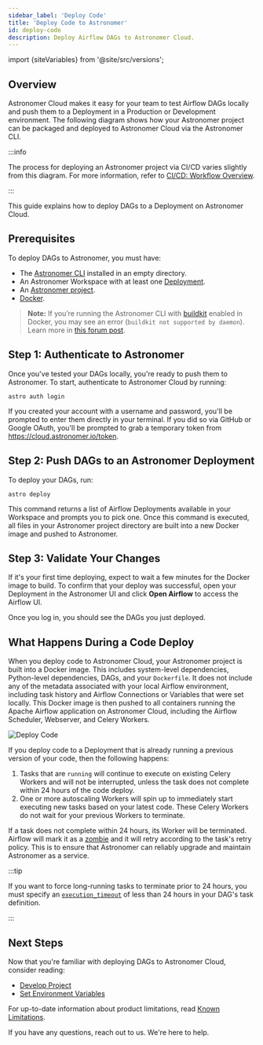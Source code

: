 ```yaml
---
sidebar_label: 'Deploy Code'
title: 'Deploy Code to Astronomer'
id: deploy-code
description: Deploy Airflow DAGs to Astronomer Cloud.
---
```


import {siteVariables} from '@site/src/versions';

## Overview

Astronomer Cloud makes it easy for your team to test Airflow DAGs locally and push them to a Deployment in a Production or Development environment. The following diagram shows how your Astronomer project can be packaged and deployed to Astronomer Cloud via the Astronomer CLI.

:::info

The process for deploying an Astronomer project via CI/CD varies slightly from this diagram. For more information, refer to [CI/CD: Workflow Overview](ci-cd.md#workflow-overview).

:::

This guide explains how to deploy DAGs to a Deployment on Astronomer Cloud.

## Prerequisites

To deploy DAGs to Astronomer, you must have:

- The [Astronomer CLI](install-cli.md) installed in an empty directory.
- An Astronomer Workspace with at least one [Deployment](configure-deployment.md).
- An [Astronomer project](create-project.md).
- [Docker](https://www.docker.com/products/docker-desktop).

> **Note:** If you’re running the Astronomer CLI with [buildkit](https://docs.docker.com/develop/develop-images/build_enhancements/) enabled in Docker, you may see an error (`buildkit not supported by daemon`). Learn more in [this forum post](https://forum.astronomer.io/t/buildkit-not-supported-by-daemon-error-command-docker-build-t-airflow-astro-bcb837-airflow-latest-failed-failed-to-execute-cmd-exit-status-1/857).

## Step 1: Authenticate to Astronomer

Once you've tested your DAGs locally, you're ready to push them to Astronomer. To start, authenticate to Astronomer Cloud by running:

```
astro auth login
```

If you created your account with a username and password, you'll be prompted to enter them directly in your terminal. If you did so via GitHub or Google OAuth, you'll be prompted to grab a temporary token from https://cloud.astronomer.io/token.

## Step 2: Push DAGs to an Astronomer Deployment

To deploy your DAGs, run:

```
astro deploy
```

This command returns a list of Airflow Deployments available in your Workspace and prompts you to pick one. Once this command is executed, all files in your Astronomer project directory are built into a new Docker image and pushed to Astronomer.

## Step 3: Validate Your Changes

If it's your first time deploying, expect to wait a few minutes for the Docker image to build. To confirm that your deploy was successful, open your Deployment in the Astronomer UI and click **Open Airflow** to access the Airflow UI.

Once you log in, you should see the DAGs you just deployed.

## What Happens During a Code Deploy

When you deploy code to Astronomer Cloud, your Astronomer project is built into a Docker image. This includes system-level dependencies, Python-level dependencies, DAGs, and your `Dockerfile`. It does not include any of the metadata associated with your local Airflow environment, including task history and Airflow Connections or Variables that were set locally. This Docker image is then pushed to all containers running the Apache Airflow application on Astronomer Cloud, including the Airflow Scheduler, Webserver, and Celery Workers.

![Deploy Code](/img/docs/deploy-architecture.png)

If you deploy code to a Deployment that is already running a previous version of your code, then the following happens:

1. Tasks that are `running` will continue to execute on existing Celery Workers and will not be interrupted, unless the task does not complete within 24 hours of the code deploy.
2. One or more autoscaling Workers will spin up to immediately start executing new tasks based on your latest code. These Celery Workers do not wait for your previous Workers to terminate.

If a task does not complete within 24 hours, its Worker will be terminated. Airflow will mark it as a [zombie]((https://airflow.apache.org/docs/apache-airflow/stable/concepts/tasks.html#zombie-undead-tasks)) and it will retry according to the task's retry policy. This is to ensure that Astronomer can reliably upgrade and maintain Astronomer as a service. 

:::tip

If you want to force long-running tasks to terminate prior to 24 hours, you must specify an [`execution_timeout`](https://airflow.apache.org/docs/apache-airflow/stable/concepts/tasks.html#timeouts) of less than 24 hours in your DAG's task definition.

:::

## Next Steps

Now that you're familiar with deploying DAGs to Astronomer Cloud, consider reading:

- [Develop Project](develop-project.md)
- [Set Environment Variables](environment-variables.md)

For up-to-date information about product limitations, read [Known Limitations](known-limitations.md).

If you have any questions, reach out to us. We're here to help.
